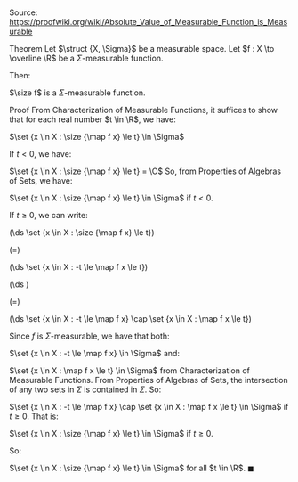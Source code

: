 # 

Source: https://proofwiki.org/wiki/Absolute_Value_of_Measurable_Function_is_Measurable

Theorem
Let $\struct {X, \Sigma}$ be a measurable space. 
Let $f : X \to \overline \R$ be a $\Sigma$-measurable function.

Then: 

$\size f$ is a $\Sigma$-measurable function.


Proof
From Characterization of Measurable Functions, it suffices to show that for each real number $t \in \R$, we have: 

$\set {x \in X : \size {\map f x} \le t} \in \Sigma$

If $t < 0$, we have: 

$\set {x \in X : \size {\map f x} \le t} = \O$
So, from Properties of Algebras of Sets, we have: 

$\set {x \in X : \size {\map f x} \le t} \in \Sigma$
if $t < 0$. 

If $t \ge 0$, we can write: 














\(\ds \set {x \in X : \size {\map f x} \le t}\)

\(=\)







\(\ds \set {x \in X : -t \le \map f x \le t}\)




















\(\ds \)

\(=\)







\(\ds \set {x \in X : -t \le \map f x} \cap \set {x \in X : \map f x \le t}\)









Since $f$ is $\Sigma$-measurable, we have that both: 

$\set {x \in X : -t \le \map f x} \in \Sigma$
and:

$\set {x \in X : \map f x \le t} \in \Sigma$
from Characterization of Measurable Functions.
From Properties of Algebras of Sets, the intersection of any two sets in $\Sigma$ is contained in $\Sigma$. 
So:

$\set {x \in X : -t \le \map f x} \cap \set {x \in X : \map f x \le t} \in \Sigma$
if $t \ge 0$. 
That is: 

$\set {x \in X : \size {\map f x} \le t} \in \Sigma$
if $t \ge 0$.

So:

$\set {x \in X : \size {\map f x} \le t} \in \Sigma$
for all $t \in \R$.
$\blacksquare$





